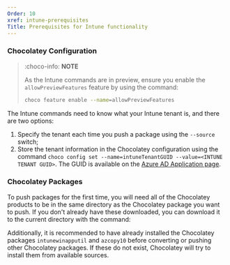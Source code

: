 ```yaml
---
Order: 10
xref: intune-prerequisites
Title: Prerequisites for Intune functionality
---
```


<?! Include "../../../shared/intune-note.txt" /?>

### Chocolatey Configuration

> :choco-info: **NOTE**
>
> As the Intune commands are in preview, ensure you enable the `allowPreviewFeatures` feature by using the command:
>
> ~~~sh
> choco feature enable --name=allowPreviewFeatures
> ~~~

The Intune commands need to know what your Intune tenant is, and there are two options:

1. Specify the tenant each time you push a package using the `--source` switch;
2. Store the tenant information in the Chocolatey configuration using the command `choco config set --name=intuneTenantGUID --value=<INTUNE TENANT GUID>`. The GUID is available on the [Azure AD Application page](https://aad.portal.azure.com/).

### Chocolatey Packages

To push packages for the first time, you will need all of the Chocolatey products to be in the same directory as the Chocolatey package you want to push. If you don't already have these downloaded, you can download it to the current directory with the command:

<?! Include "../../../shared/intune-download-architect.txt" /?>
<?! Include "../../../shared/intune-download-business.txt" /?>

Additionally, it is recommended to have already installed the Chocolatey packages `intunewinapputil` and `azcopy10` before converting or pushing other Chocolatey packages. If these do not exist, Chocolatey will try to install them from available sources.
